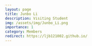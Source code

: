 ```yaml
---
layout: page
title: Junbo Li
description: Visiting Student
img: /assets/img/Junbo_Li.png
importance: 1
category: Members
redirect: https://ljb121002.github.io/
---
```

